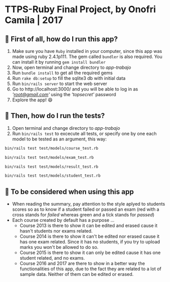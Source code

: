 # TTPS-Ruby Final Project, by Onofri Camila | 2017

## :pushpin: First of all, how do I run this app?

1. Make sure you have `Ruby` installed in your computer, since this app was made using ruby 2.4.1p111. The gem called `bundler` is also required. You can install it by running `gem install bundler`
2. Now, open terminal and change directory to  _app-trabajo_
3. Run `bundle install` to get all the required gems
4. Run `rake db:setup` to fill the sqlite3 db with initial data
5. Run `bin/rails server` to start the web server
6. Go to http://localhost:3000/ and you will be able to log in as _'root@gmail.com'_ using the _'topsecret'_ password
7. Explore the app! :smile:

## :pushpin: Then, how do I run the tests?

1. Open terminal and change directory to  _app-trabajo_
2. Run `bin/rails test` to excecute all tests, or specify one by one each model to be tested as an argument, this way:
```sh
bin/rails test test/models/course_test.rb
```
```sh
bin/rails test test/models/exam_test.rb
```
```sh
bin/rails test test/models/result_test.rb
```
```sh
bin/rails test test/models/student_test.rb
```

## :pushpin: To be considered when using this app

* When reading the summary, pay attention to the style aplyed to students scores so as to know if a student failed or passed an exam (red with a cross stands for _failed_ whereas green and a tick stands for _passed_)
* Each course created by default has a purpose ...
    * Course 2013 is there to show it can be edited and erased cause it hasn't students nor exams related.
    * Course 2014 is there to show it can't be edited nor erased cause it has one exam related. Since it has no students, if you try to upload marks you won't be allowed to do so.
    * Course 2015 is there to show it can only be edited cause it has one student related, and no exams.
    * Course 2016 and 2017 are there to show in a better way the functionalities of this app, due to the fact they are related to a lot of sample data. Neither of them can be edited  or erased.


